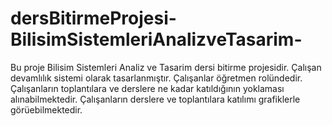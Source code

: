 # dersBitirmeProjesi-BilisimSistemleriAnalizveTasarim-
Bu proje Bilisim Sistemleri Analiz ve Tasarim dersi bitirme projesidir.
Çalışan devamlılık sistemi olarak tasarlanmıştır.
Çalışanlar öğretmen rolündedir.
Çalışanların toplantılara ve derslere ne kadar katıldığının yoklaması alınabilmektedir.
Çalışanların derslere ve toplantılara katılımı grafiklerle görüebilmektedir. 

